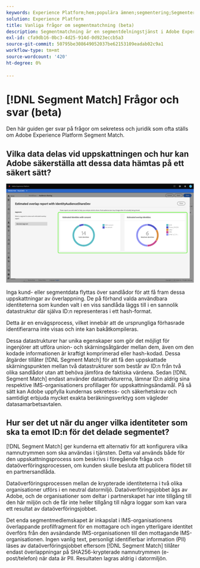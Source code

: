 ```yaml
---
keywords: Experience Platform;hem;populära ämnen;segmentering;Segmentering;Segmentmatchning;segmentmatchning
solution: Experience Platform
title: Vanliga frågor om segmentmatchning (beta)
description: Segmentmatchning är en segmentdelningstjänst i Adobe Experience Platform som gör det möjligt för två eller flera plattformsanvändare att utbyta segmentdata på ett säkert, styrt och sekretessvänligt sätt.
exl-id: cfa9db16-0bc3-4d25-914d-0d923eccb5a3
source-git-commit: 50795be308649052037be62153109eadab02c9a1
workflow-type: tm+mt
source-wordcount: '420'
ht-degree: 0%

---
```


# [!DNL Segment Match] Frågor och svar (beta)

Den här guiden ger svar på frågor om sekretess och juridik som ofta ställs om Adobe Experience Platform Segment Match.

## Vilka data delas vid uppskattningen och hur kan Adobe säkerställa att dessa data hämtas på ett säkert sätt?

![overlap-report.png](./images/overlap-report.png)

Inga kund- eller segmentdata flyttas över sandlådor för att få fram dessa uppskattningar av överlappning. De på förhand valda användbara identiteterna som kunden valt i en viss sandlåda läggs till i en sannolik datastruktur där själva ID:n representeras i ett hash-format.

Detta är en envägsprocess, vilket innebär att de ursprungliga förhasrade identifierarna inte visas och inte kan bakåtkompileras.

Dessa datastrukturer har unika egenskaper som gör det möjligt för ingenjörer att utföra union- och skärningsåtgärder mellan dem, även om den kodade informationen är kraftigt komprimerad eller hash-kodad. Dessa åtgärder tillåter [!DNL Segment Match] för att få den uppskattade skärningspunkten mellan två datastrukturer som består av ID:n från två olika sandlådor utan att behöva jämföra de faktiska värdena. Sedan [!DNL Segment Match] endast använder datastrukturerna, lämnar ID:n aldrig sina respektive IMS-organisationers profillager för uppskattningsändamål. På så sätt kan Adobe uppfylla kundernas sekretess- och säkerhetskrav och samtidigt erbjuda mycket exakta beräkningsverktyg som vägleder datasamarbetsavtalen.

## Hur ser det ut när du anger vilka identiteter som ska ta emot ID:n för det delade segmentet?

[!DNL Segment Match] ger kunderna ett alternativ för att konfigurera vilka namnutrymmen som ska användas i tjänsten. Detta val används både för den uppskattningsprocess som beskrivs i föregående fråga och dataöverföringsprocessen, om kunden skulle besluta att publicera flödet till en partnersandlåda.

Dataöverföringsprocessen mellan de krypterade identiteterna i två olika organisationer utförs i en neutral datormiljö. Dataöverföringsjobbet ägs av Adobe, och de organisationer som deltar i partnerskapet har inte tillgång till den här miljön och de får inte heller tillgång till några loggar som kan vara ett resultat av dataöverföringsjobbet.

Det enda segmentmedlemskapet är inkapslat i IMS-organisationens överlappande profilfragment för en mottagare och ingen ytterligare identitet överförs från den avsändande IMS-organisationen till den mottagande IMS-organisationen. Ingen vanlig text, personligt identifierbar information (PII) läses av dataöverföringsjobbet eftersom [!DNL Segment Match] tillåter endast överlappningar på SHA256-krypterade namnutrymmen (e-post/telefon) när data är PII. Resultaten lagras aldrig i datormiljön.
